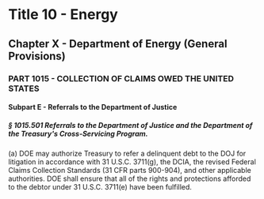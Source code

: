 
# Title 10 - Energy
## Chapter X - Department of Energy (General Provisions)
### PART 1015 - COLLECTION OF CLAIMS OWED THE UNITED STATES
#### Subpart E - Referrals to the Department of Justice
##### § 1015.501 Referrals to the Department of Justice and the Department of the Treasury's Cross-Servicing Program.

(a) DOE may authorize Treasury to refer a delinquent debt to the DOJ for litigation in accordance with 31 U.S.C. 3711(g), the DCIA, the revised Federal Claims Collection Standards (31 CFR parts 900-904), and other applicable authorities. DOE shall ensure that all of the rights and protections afforded to the debtor under 31 U.S.C. 3711(e) have been fulfilled.
